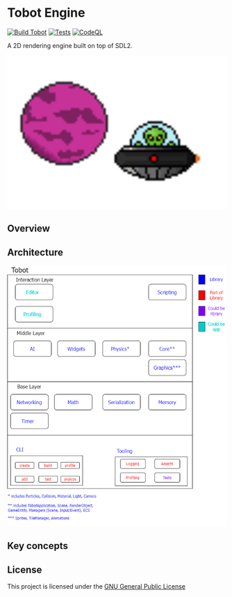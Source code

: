 # Tobot Engine

[![Build Tobot](https://github.com/jksevend/tobot-engine/actions/workflows/build.yaml/badge.svg)](https://github.com/jksevend/tobot-engine/actions/workflows/build.yaml)
[![Tests](https://github.com/jksevend/tobot-engine/actions/workflows/tests.yaml/badge.svg)](https://github.com/jksevend/tobot-engine/actions/workflows/tests.yaml)
[![CodeQL](https://github.com/jksevend/tobot-engine/actions/workflows/codeql.yaml/badge.svg)](https://github.com/jksevend/tobot-engine/actions/workflows/codeql.yaml)

A 2D rendering engine built on top of SDL2.

![Tobot inspitarational picture](./assets/inspirational_picture.png)

## Overview

## Architecture

![Tobot Architecture](./assets/tobot_architecture.drawio.png)

## Key concepts

## License

This project is licensed under the [GNU General Public License](LICENSE)
